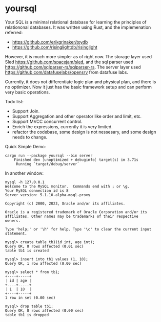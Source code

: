 # yoursql
Your SQL is a minimal relational database for learning the principles of relationonal databases. It was written using Rust, and the implemenation referred: 
* https://github.com/erikgrinaker/toydb
* https://github.com/risinglightdb/risinglight

However, it is much more simpler as of right now. The storage layer used Sled https://github.com/spacejam/sled, and the sql parser used https://github.com/sqlparser-rs/sqlparser-rs. The server layer used https://github.com/datafuselabs/opensrv from datafuse labs. 

Currently, it does not differentiate logic plan and physical plan, and there is no optimizer. Now it just has the basic framework setup and can perform very basic operations.

Todo list:
* Support Join.
* Support Aggregation and other operator like order and limit, etc.
* Support MVCC concurrent control.
* Enrich the expressions, currently it is very limited.
* refactor the codebase, some design is not nessesary, and some design needs to change.

Quick Simple Demo:

```console
cargo run --package yoursql --bin server
    Finished dev [unoptimized + debuginfo] target(s) in 3.71s
     Running `target/debug/server`
```

In another window:

```console
mysql -h 127.0.0.1
Welcome to the MySQL monitor.  Commands end with ; or \g.
Your MySQL connection id is 8
Server version: 5.1.10-alpha-msql-proxy

Copyright (c) 2000, 2023, Oracle and/or its affiliates.

Oracle is a registered trademark of Oracle Corporation and/or its
affiliates. Other names may be trademarks of their respective
owners.

Type 'help;' or '\h' for help. Type '\c' to clear the current input statement.

mysql> create table tb1(id int, age int);
Query OK, 0 rows affected (0.01 sec)
table tb1 is created

mysql> insert into tb1 values (1, 10);
Query OK, 1 row affected (0.00 sec)

mysql> select * from tb1;
+----+-----+
| id | age |
+----+-----+
| 1  | 10  |
+----+-----+
1 row in set (0.00 sec)

mysql> drop table tb1;
Query OK, 0 rows affected (0.00 sec)
table tb1 is dropped


```